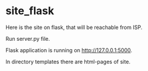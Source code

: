 # site_flask
Here is the site on flask, that will be reachable from ISP.

Run server.py file.

Flask application is running on http://127.0.0.1:5000.

In directory templates there are html-pages of site.
